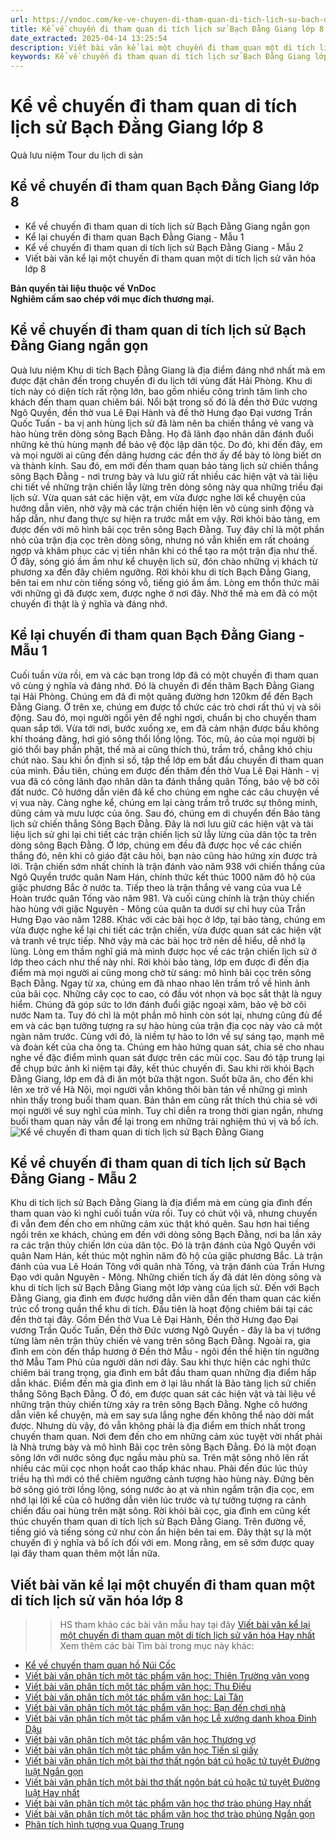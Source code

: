 ```yaml
---
url: https://vndoc.com/ke-ve-chuyen-di-tham-quan-di-tich-lich-su-bach-dang-giang-lop-8-308601
title: Kể về chuyến đi tham quan di tích lịch sử Bạch Đằng Giang lớp 8 - VnDoc.com
date_extracted: 2025-04-14 13:25:54
description: Viết bài văn kể lại một chuyến đi tham quan một di tích lịch sử Bạch Đằng Giang lớp 8 được biên soạn nhằm giúp các em HS đạt kết quả tốt trong quá trình làm bài tập và học tập môn Ngữ văn lớp 8.
keywords: Kể về chuyến đi tham quan di tích lịch sử Bạch Đằng Giang lớp 8,Kể về chuyến đi tham quan Bạch Đằng Giang,Kể lại chuyến đi tham quan Bạch Đằng Giang,Viết bài văn kể lại một chuyến đi tham quan một di tích lịch sử Bạch Đằng Giang,Kể về chuyến đi tham quan di tích lịch sử Bạch Đằng Giang,viết bài văn kể lại một chuyến đi tham quan một di tích lịch sử văn hóa,Viết bài văn kể lại một chuyến đi tham quan lớp 8,Viết bài văn kể lại một chuyến đi tham quan một di tích lịch sử lớp 8
---
```


# Kể về chuyến đi tham quan di tích lịch sử Bạch Đằng Giang lớp 8
Quà lưu niệm
Tour du lịch di sản
## **Kể về chuyến đi tham quan Bạch Đằng Giang lớp 8**
  * Kể về chuyến đi tham quan di tích lịch sử Bạch Đằng Giang ngắn gọn
  * Kể lại chuyến đi tham quan Bạch Đằng Giang - Mẫu 1
  * Kể về chuyến đi tham quan di tích lịch sử Bạch Đằng Giang - Mẫu 2
  * Viết bài văn kể lại một chuyến đi tham quan một di tích lịch sử văn hóa lớp 8

**Bản quyền tài liệu thuộc về VnDoc**   
**Nghiêm cấm sao chép với mục đích thương mại.**
## **Kể về chuyến đi tham quan di tích lịch sử Bạch Đằng Giang ngắn gọn**
Quà lưu niệm
Khu di tích Bạch Đằng Giang là địa điểm đáng nhớ nhất mà em được đặt chân đến trong chuyến đi du lịch tới vùng đất Hải Phòng.
Khu di tích này có diện tích rất rộng lớn, bao gồm nhiều công trình tâm linh cho khách đến tham quan chiêm bái. Nổi bật trong số đó là đền thờ Đức vương Ngô Quyền, đền thờ vua Lê Đại Hành và đề thờ Hưng đạo Đại vương Trần Quốc Tuấn - ba vị anh hùng lịch sử đã làm nên ba chiến thắng vẻ vang và hào hùng trên dòng sông Bạch Đằng. Họ đã lãnh đạo nhân dân đánh đuổi những kẻ thù hùng mạnh để bảo vệ độc lập dân tộc. Do đó, khi đến đây, em và mọi người ai cũng đến dâng hương các đền thờ ấy để bày tỏ lòng biết ơn và thành kính. Sau đó, em mới đến tham quan bảo tàng lịch sử chiến thắng sông Bạch Đằng - nơi trưng bày và lưu giữ rất nhiều các hiện vật và tài liệu chi tiết về những trận chiến lẫy lừng trên dòng sông này qua những triều đại lịch sử. Vừa quan sát các hiện vật, em vừa được nghe lời kể chuyện của hướng dẫn viên, nhờ vậy mà các trận chiến hiện lên vô cùng sinh động và hấp dẫn, như đang thực sự hiện ra trước mắt em vậy. Rời khỏi bảo tàng, em được đến với mô hình bãi cọc trên sông Bạch Đằng. Tuy đây chỉ là một phần nhỏ của trận địa cọc trên dòng sông, nhưng nó vẫn khiến em rất choáng ngợp và khâm phục các vị tiền nhân khi có thể tạo ra một trận địa như thế. Ở đây, sóng gió ầm ầm như kể chuyện lịch sử, đón chào những vị khách từ phương xa đến đây chiêm ngưỡng.
Rời khỏi khu di tích Bạch Đằng Giang, bên tai em như còn tiếng sóng vỗ, tiếng gió ầm ầm. Lòng em thổn thức mãi với những gì đã được xem, được nghe ở nơi đây. Nhờ thế mà em đã có một chuyến đi thật là ý nghĩa và đáng nhớ.
## **Kể lại chuyến đi tham quan Bạch Đằng Giang - Mẫu 1**
Cuối tuần vừa rồi, em và các bạn trong lớp đã có một chuyến đi tham quan vô cùng ý nghĩa và đáng nhớ. Đó là chuyến đi đến thăm Bạch Đằng Giang tại Hải Phòng.
Chúng em đã đi một quãng đường hơn 120km để đến Bạch Đằng Giang. Ở trên xe, chúng em được tổ chức các trò chơi rất thú vị và sôi động. Sau đó, mọi người ngồi yên để nghỉ ngơi, chuẩn bị cho chuyến tham quan sắp tới. Vừa tới nơi, bước xuống xe, em đã cảm nhận được bầu không khí thoáng đãng, hơi gió sông thổi lồng lộng. Tóc, mũ, áo của mọi người bị gió thổi bay phần phật, thế mà ai cũng thích thú, trầm trồ, chẳng khó chịu chút nào. Sau khi ổn định sỉ số, tập thể lớp em bắt đầu chuyến đi tham quan của mình.
Đầu tiên, chúng em được đến thăm đền thờ Vua Lê Đại Hành - vị vua đã có công lãnh đạo nhân dân ta đánh thắng quân Tống, bảo vệ bờ cõi đất nước. Cô hướng dẫn viên đã kể cho chúng em nghe các câu chuyện về vị vua này. Càng nghe kể, chúng em lại càng trầm trồ trước sự thông minh, dũng cảm và mưu lược của ông. Sau đó, chúng em di chuyển đến Bảo tàng lịch sử chiến thắng Sông Bạch Đằng. Đây là nơi lưu giữ các hiện vật và tài liệu lịch sử ghi lại chi tiết các trận chiến lịch sử lẫy lừng của dân tộc ta trên dòng sông Bạch Đằng. Ở lớp, chúng em đều đã được học về các chiến thắng đó, nên khi cô giáo đặt câu hỏi, bạn nào cũng hào hứng xin được trả lời. Trận chiến sớm nhất chính là trận đánh vào năm 938 với chiến thắng của Ngô Quyền trước quân Nam Hán, chính thức kết thúc 1000 năm đô hộ của giặc phương Bắc ở nước ta. Tiếp theo là trận thắng vẻ vang của vua Lê Hoàn trước quân Tống vào năm 981. Và cuối cùng chính là trận thủy chiến hào hùng với giặc Nguyên - Mông của quân ta dưới sự chỉ huy của Trần Hưng Đạo vào năm 1288. Khác với các bài học ở lớp, tại bảo tàng, chúng em vừa được nghe kể lại chi tiết các trận chiến, vừa được quan sát các hiện vật và tranh vẽ trực tiếp. Nhờ vậy mà các bài học trở nên dễ hiểu, dễ nhớ lạ lùng. Lòng em thầm nghĩ giá mà mình được học về các trận chiến lịch sử ở lớp theo cách như thế này nhỉ.
Rời khỏi bảo tàng, lớp em được đi đến địa điểm mà mọi người ai cũng mong chờ từ sáng: mô hình bãi cọc trên sông Bạch Đằng. Ngay từ xa, chúng em đã nhao nhao lên trầm trồ về hình ảnh của bãi cọc. Những cây cọc to cao, có đầu vót nhọn và bọc sắt thật là nguy hiểm. Chúng đã góp sức to lớn đánh đuổi giặc ngoại xâm, bảo vệ bờ cõi nước Nam ta. Tuy đó chỉ là một phần mô hình còn sót lại, nhưng cũng đủ để em và các bạn tưởng tượng ra sự hào hùng của trận địa cọc này vào cả một ngàn năm trước. Cùng với đó, là niềm tự hào to lớn về sự sáng tạo, mạnh mẽ và đoàn kết của cha ông ta. Chúng em hào hứng quan sát, chia sẻ cho nhau nghe về đặc điểm mình quan sát được trên các mũi cọc. Sau đó tập trung lại để chụp bức ảnh kỉ niệm tại đây, kết thúc chuyến đi.
Sau khi rời khỏi Bạch Đằng Giang, lớp em đã đi ăn một bữa thật ngon. Suốt bữa ăn, cho đến khi lên xe trở về Hà Nội, mọi người vẫn không thôi bàn tán về những gì mình nhìn thấy trong buổi tham quan. Bản thân em cũng rất thích thú chia sẻ với mọi người về suy nghĩ của mình. Tuy chỉ diễn ra trong thời gian ngắn, nhưng buổi tham quan này vẫn để lại trong em những trải nghiệm thú vị và bổ ích.
![Kể về chuyến đi tham quan di tích lịch sử Bạch Đằng Giang](https://i.vdoc.vn/data/image/2024/09/23/ke-ve-chuyen-di-tham-quan-di-tich-lich-su-bach-dang-giang-lop-8-h1.jpg)
## **Kể về chuyến đi tham quan di tích lịch sử Bạch Đằng Giang - Mẫu 2**
Khu di tích lịch sử Bạch Đằng Giang là địa điểm mà em cùng gia đình đến tham quan vào kì nghỉ cuối tuần vừa rồi. Tuy có chút vội vã, nhưng chuyến đi vẫn đem đến cho em những cảm xúc thật khó quên.
Sau hơn hai tiếng ngồi trên xe khách, chúng em đến với dòng sông Bạch Đằng, nơi ba lần xảy ra các trận thủy chiến lớn của dân tộc. Đó là trận đánh của Ngô Quyền với quân Nam Hán, kết thúc một nghìn năm đô hộ của giặc phương Bắc. Là trận đánh của vua Lê Hoán Tông với quân nhà Tống, và trận đánh của Trần Hưng Đạo với quân Nguyên - Mông. Những chiến tích ấy đã dát lên dòng sông và khu di tích lịch sử Bạch Đằng Giang một lớp vàng của lịch sử.
Đến với Bạch Đằng Giang, gia đình em được hướng dẫn viên dẫn đến tham quan các kiến trúc cổ trong quần thể khu di tích. Đầu tiên là hoạt động chiêm bái tại các đền thờ tại đây. Gồm Đền thờ Vua Lê Đại Hành, Đền thờ Hưng đạo Đại vương Trần Quốc Tuấn, Đền thờ Đức vương Ngô Quyền - đây là ba vị tướng từng làm nên trận thủy chiến vẻ vang trên sông Bạch Đằng. Ngoài ra, gia đình em còn đến thắp hương ở Đền thờ Mẫu - ngôi đền thể hiện tín ngưỡng thờ Mẫu Tam Phủ của người dân nơi đây.
Sau khi thực hiện các nghi thức chiêm bái trang trọng, gia đình em bắt đầu tham quan những địa điểm hấp dẫn khác. Điểm đến mà gia đình em ở lại lâu nhất là Bảo tàng lịch sử chiến thắng Sông Bạch Đằng. Ở đó, em được quan sát các hiện vật và tài liệu về những trận thủy chiến từng xảy ra trên sông Bạch Đằng. Nghe cô hướng dẫn viên kể chuyện, mà em say sưa lắng nghe đến không thể nào dời mắt được. Nhưng dù vậy, đó vẫn không phải là địa điểm em thích nhất trong chuyến tham quan. Nơi đem đến cho em những cảm xúc tuyệt vời nhất phải là Nhà trưng bày và mô hình Bãi cọc trên sông Bạch Đằng. Đó là một đoạn sông lớn với nước sông đục ngầu màu phù sa. Trên mặt sông nhô lên rất nhiều các mũi cọc nhọn hoắt cao thấp khác nhau. Phải đến đúc lúc thủy triều hạ thì mới có thể chiêm ngưỡng cảnh tượng hào hùng này. Đứng bên bờ sông gió trời lồng lộng, sóng nước ào ạt và nhìn ngắm trận địa cọc, em nhớ lại lời kể của cô hướng dẫn viên lúc trước và tự tưởng tượng ra cảnh chiến đấu oai hùng trên mặt sông.
Rời khỏi bãi cọc, gia đình em cũng kết thúc chuyến tham quan di tích lịch sử Bạch Đằng Giang. Trên đường về, tiếng gió và tiếng sóng cứ như còn ẩn hiện bên tai em. Đây thật sự là một chuyến đi ý nghĩa và bổ ích đối với em. Mong rằng, em sẽ sớm được quay lại đây tham quan thêm một lần nữa.
## **Viết bài văn kể lại một chuyến đi tham quan một di tích lịch sử văn hóa lớp 8**
>> HS tham khảo các bài văn mẫu hay tại đây [Viết bài văn kể lại một chuyến đi tham quan một di tích lịch sử văn hóa Hay nhất](<https://vndoc.com/ke-ve-mot-cuoc-di-tham-di-tich-lich-su-136405>)
Xem thêm các bài Tìm bài trong mục này khác:
  * [Kể về chuyến tham quan hồ Núi Cốc](</em-hay-ta-va-ke-lai-mot-chuyen-di-tham-quan-o-ho-nui-coc-169962>)
  * [Viết bài văn phân tích một tác phẩm văn học: Thiên Trường vãn vọng](</phan-tich-bai-tho-thien-truong-van-vong-cua-tran-nhan-tong-127431>)
  * [Viết bài văn phân tích một tác phẩm văn học: Thu Điếu](</viet-bai-van-phan-tich-mot-tac-pham-van-hoc-thu-dieu-lop-8-306097>)
  * [Viết bài văn phân tích một tác phẩm văn học: Lai Tân](</viet-bai-van-phan-tich-mot-tac-pham-van-hoc-lai-tan-lop-8-309492>)
  * [Viết bài văn phân tích một tác phẩm văn học: Bạn đến chơi nhà](</phan-tich-bai-tho-ban-den-choi-nha-cua-nguyen-khuyen-127448>)
  * [Viết bài văn phân tích một tác phẩm văn học Lễ xướng danh khoa Đinh Dậu](</viet-bai-van-phan-tich-mot-tac-pham-van-hoc-le-xuong-danh-khoa-dinh-dau-lop-8-309493>)
  * [Viết bài văn phân tích một tác phẩm văn học Thương vợ](</viet-bai-van-phan-tich-mot-tac-pham-van-hoc-thuong-vo-lop-8-309496>)
  * [Viết bài văn phân tích một tác phẩm văn học Tiến sĩ giấy](</viet-bai-van-phan-tich-mot-tac-pham-van-hoc-tien-si-giay-lop-8-309497>)
  * [Viết bài văn phân tích một bài thơ thất ngôn bát cú hoặc tứ tuyệt Đường luật Ngắn gọn](</phan-tich-mot-tac-pham-van-hoc-bai-tho-ngan-gon-lop-8-306091>)
  * [Viết bài văn phân tích một bài thơ thất ngôn bát cú hoặc tứ tuyệt Đường luật Hay nhất](</phan-tich-mot-tac-pham-van-hoc-bai-tho-that-ngon-bat-cu-hoac-tu-tuyet-duong-luat-lop-8-306093>)
  * [Viết bài văn phân tích một tác phẩm văn học thơ trào phúng Hay nhất](</viet-bai-van-phan-tich-mot-tac-pham-van-hoc-tho-trao-phung-lop-8-309499>)
  * [Viết bài văn phân tích một tác phẩm văn học thơ trào phúng Ngắn gọn](</phan-tich-mot-tac-pham-van-hoc-tho-trao-phung-lop-8-ngan-gon-309501>)
  * [Phân tích hình tượng vua Quang Trung](</phan-tich-nhan-vat-quang-trung-trong-doan-trich-hoang-le-nhat-thong-chi-126614>)

